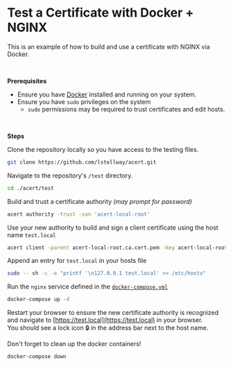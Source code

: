 # Test a Certificate with Docker + NGINX

This is an example of how to build and use a certificate with NGINX via Docker.

<br />

**Prerequisites**

-   Ensure you have [Docker](https://www.docker.com/) installed and running on your system.
-   Ensure you have `sudo` privileges on the system
    -   `sudo` permissions may be required to trust certificates and edit hosts.

<br />

**Steps**

Clone the repository locally so you have access to the testing files.

```sh
git clone https://github.com/lstellway/acert.git
```

Navigate to the repository's `/test` directory.

```sh
cd ./acert/test
```

Build and trust a certificate authority _(may prompt for password)_

```sh
acert authority -trust -san 'acert-local-root'
```

Use your new authority to build and sign a client certificate using the host name `test.local`

```sh
acert client -parent acert-local-root.ca.cert.pem -key acert-local-root.ca.key.pem -san 'test.local,*.test.local'
```

Append an entry for `test.local` in your hosts file

```sh
sudo -- sh -c -e "printf '\n127.0.0.1 test.local' >> /etc/hosts"
```

Run the `nginx` service defined in the [`docker-compose.yml`](./docker-compose.yml)

```sh
docker-compose up -d
```

Restart your browser to ensure the new certificate authority is recognized and navigate to [https://test.local](https://test.local) in your browser.<br />
You should see a lock icon 🔒 in the address bar next to the host name.

Don't forget to clean up the docker containers!

```sh
docker-compose down
```
